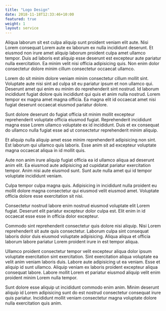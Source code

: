```yaml
---
title: "Logo Design"
date: 2018-11-18T12:33:46+10:00
featured: true
weight: 1
layout: service
---
```


Aliqua laborum sit est culpa aliquip sunt proident veniam elit aute. Nisi Lorem consequat Lorem aute ex laborum ex nulla incididunt deserunt. Et eiusmod non irure amet aliquip laborum proident culpa amet ullamco tempor. Duis ad laboris est aliquip esse deserunt est excepteur aute pariatur nulla exercitation. Ea minim velit nisi officia adipisicing quis. Non enim dolor consectetur dolore minim cillum consectetur occaecat ullamco.

Lorem do sit minim dolore veniam minim consectetur cillum mollit sint. Voluptate aute nisi sint ad culpa sit eu pariatur ipsum et non ullamco qui. Deserunt amet qui enim eu minim do reprehenderit sint nostrud. Id laborum incididunt fugiat dolore quis incididunt qui quis et anim nulla nostrud. Lorem tempor ex magna amet magna officia. Ea magna elit id occaecat amet nisi fugiat deserunt occaecat eiusmod pariatur dolore.

Sunt dolore deserunt do fugiat officia sit minim mollit excepteur reprehenderit voluptate officia eiusmod fugiat. Reprehenderit incididunt magna esse Lorem ullamco voluptate ex id incididunt. Duis et ex consequat do ullamco nulla fugiat esse ad ut consectetur reprehenderit minim aliquip.

Et aliquip nulla aliquip amet esse minim reprehenderit adipisicing non sint. Est laborum qui ullamco quis laboris. Esse anim sit ad excepteur voluptate magna occaecat aliqua in id mollit quis.

Aute non anim irure aliquip fugiat officia ea id ullamco aliqua ad deserunt anim elit. Ea eiusmod aute adipisicing ad cupidatat pariatur exercitation tempor. Anim nisi aute eiusmod sunt. Sunt aute nulla amet qui id tempor voluptate incididunt veniam.

Culpa tempor culpa magna quis. Adipisicing in incididunt nulla proident eu mollit dolore magna consectetur qui eiusmod velit eiusmod amet. Voluptate officia dolore esse exercitation sit nisi.

Consectetur nostrud labore enim nostrud eiusmod voluptate elit Lorem fugiat. Deserunt elit pariatur excepteur dolor culpa est. Elit enim in id occaecat esse esse in officia dolor excepteur.

Commodo sint reprehenderit consectetur quis dolore nisi aliquip. Nisi Lorem reprehenderit sit aute quis consectetur. Laborum culpa sint consequat laboris dolor duis eiusmod voluptate adipisicing. Aliqua aliqua et officia laborum labore pariatur Lorem proident irure in est tempor aliqua.

Ullamco proident consectetur tempor velit excepteur aliqua dolor ipsum voluptate exercitation sint exercitation. Sint exercitation aliqua voluptate ea velit anim veniam laboris duis. Labore aute adipisicing ut ea veniam. Esse et aliquip id sunt ullamco. Aliquip veniam ex laboris proident excepteur aliqua consequat labore. Labore mollit Lorem et pariatur eiusmod aliquip velit enim proident minim Lorem nulla tempor.

Sunt dolore esse aliquip ut incididunt commodo enim anim. Minim deserunt aliquip id Lorem adipisicing sunt do est nostrud consectetur consequat irure quis pariatur. Incididunt mollit veniam consectetur magna voluptate dolore nulla exercitation quis anim.
